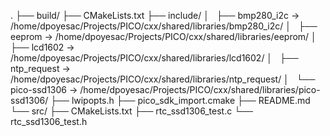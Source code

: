 .
├── build/
├── CMakeLists.txt
├── include/
│   ├── bmp280_i2c -> /home/dpoyesac/Projects/PICO/cxx/shared/libraries/bmp280_i2c/
│   ├── eeprom -> /home/dpoyesac/Projects/PICO/cxx/shared/libraries/eeprom/
│   ├── lcd1602 -> /home/dpoyesac/Projects/PICO/cxx/shared/libraries/lcd1602/
│   ├── ntp_request -> /home/dpoyesac/Projects/PICO/cxx/shared/libraries/ntp_request/
│   └── pico-ssd1306 -> /home/dpoyesac/Projects/PICO/cxx/shared/libraries/pico-ssd1306/
├── lwipopts.h
├── pico_sdk_import.cmake
├── README.md
└── src/
    ├── CMakeLists.txt
    ├── rtc_ssd1306_test.c
    └── rtc_ssd1306_test.h
